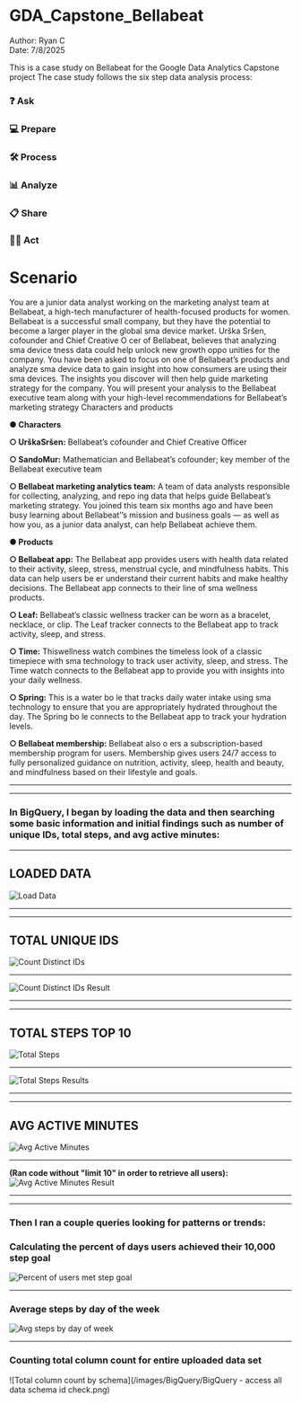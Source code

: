 # GDA_Capstone_Bellabeat
Author: Ryan C   
Date: 7/8/2025  

This is a case study on Bellabeat for the Google Data Analytics Capstone project
The case study follows the six step data analysis process:

### ❓ Ask
### 💻 Prepare
### 🛠 Process
### 📊 Analyze
### 📋 Share
### 🧗‍♀️ Act 

# Scenario
You are a junior data analyst working on the marketing analyst team at Bellabeat, a high-tech manufacturer of health-focused
 products for women. Bellabeat is a successful small company, but they have the potential to become a larger player in the
 global sma device market. Urška Sršen, cofounder and Chief Creative O cer of Bellabeat, believes that analyzing sma
 device tness data could help unlock new growth oppo unities for the company. You have been asked to focus on one of
 Bellabeat’s products and analyze sma device data to gain insight into how consumers are using their sma devices. The
 insights you discover will then help guide marketing strategy for the company. You will present your analysis to the Bellabeat
 executive team along with your high-level recommendations for Bellabeat’s marketing strategy 
 Characters and products 
 
 **● Characters**
 
 **○ UrškaSršen:** Bellabeat’s cofounder and Chief Creative Officer 
 
 **○ SandoMur:** Mathematician and Bellabeat’s cofounder; key member of the Bellabeat executive team 
 
 **○ Bellabeat marketing analytics team:** A team of data analysts responsible for collecting, analyzing, and repo ing
 data that helps guide Bellabeat’s marketing strategy. You joined this team six months ago and have been busy
 learning about Bellabeat’’s mission and business goals — as well as how you, as a junior data analyst, can help
 Bellabeat achieve them. 
 
 **● Products** 
 
 **○ Bellabeat app:** The Bellabeat app provides users with health data related to their activity, sleep, stress,
 menstrual cycle, and mindfulness habits. This data can help users be er understand their current habits and
 make healthy decisions. The Bellabeat app connects to their line of sma wellness products. 
 
 **○ Leaf:** Bellabeat’s classic wellness tracker can be worn as a bracelet, necklace, or clip. The Leaf tracker connects
 to the Bellabeat app to track activity, sleep, and stress. 
 
 **○ Time:** Thiswellness watch combines the timeless look of a classic timepiece with sma technology to track user
 activity, sleep, and stress. The Time watch connects to the Bellabeat app to provide you with insights into your
 daily wellness. 
 
**○ Spring:** This is a water bo le that tracks daily water intake using sma technology to ensure that you are
 appropriately hydrated throughout the day. The Spring bo le connects to the Bellabeat app to track your
 hydration levels. 
 
 **○ Bellabeat membership:** Bellabeat also o ers a subscription-based membership program for users.
 Membership gives users 24/7 access to fully personalized guidance on nutrition, activity, sleep, health and
 beauty, and mindfulness based on their lifestyle and goals. 

  ---------------------------------------------------------------------------------------------------------------------------------------------------
  ----------------------------------------------------------------------------------------------------------------------------------------------------

 ### **In BigQuery, I began by loading the data and then searching some basic information and initial findings such as number of unique IDs, total steps, and avg active minutes:**  

  ----------------------------------------------------------------------------------------------------------------------------------------- 

 ## LOADED DATA 

 ![Load Data](images/BigQuery/Loaded_Daily_Activity_3.12-4.12.png) 

-------------------------------------------------------------------------------------------------------------------------------------------------
-------------------------------------------------------------------------------------------------------------------------------------------------

 ## TOTAL UNIQUE IDS


![Count Distinct IDs](/images/BigQuery/Count_Distinct_IDs_Query.png) 

------------------------------------------------------------------------------------------------------------------------------------------------------

![Count Distinct IDs Result](/images/BigQuery/Count_Distinct_IDs_Query_Result_of_35.png)

----------------------------------------------------------------------------------------------------------------------------------------------------
------------------------------------------------------------------------------------------------------------------------------------------------------
## TOTAL STEPS TOP 10

 ![Total Steps](/images/BigQuery/Query_Total_Steps_per_user_Top10.png) 

 ---------------------------------------------------------------------------------------------------------------------------------------------------
 ![Total Steps Results](/images/BigQuery/Query_Total_Steps_per_user_Top10_Result.png)  
 
 ---------------------------------------------------------------------------------------------------------------------------------------------------
 ----------------------------------------------------------------------------------------------------------------------------------------------------

  ## AVG ACTIVE MINUTES 

  
  ![Avg Active Minutes](/images/BigQuery/Query_Avg_Active_Minutes_per_user.png) 

 -------------------------------------------------------------------------------------------------------------------------------------------------- 
 **(Ran code without "limit 10" in order to retrieve all users):**
  ![Avg Active Minutes Result](images/BigQuery/Query_Avg_Active_Minutes_per_user_Result_without_limit.png)
  
---------------------------------------------------------------------------------------------------------------------------------------------------
-------------------------------------------------------------------------------------------------------------------------------------------------

 ### Then I ran a couple queries looking for patterns or trends: 

### Calculating the percent of days users achieved their 10,000 step goal 

 ![Percent of users met step goal](/images/BigQuery/Query_percent_days_user_met_step_goal.png) 

 -----------------------------------------------------------------------------------------------------------------------------------------------------

 ### Average steps by day of the week
 
  ![Avg steps by day of week](/images/BigQuery/Query_step_trend_by_day_of_week.png)

  --------------------------------------------------------------------------------------------------------------------------------------------------
  ### Counting total column count for entire uploaded data set
  ![Total column count by schema](/images/BigQuery/BigQuery - access all data schema id check.png)
